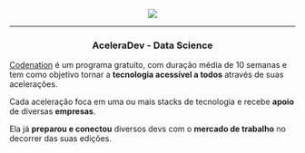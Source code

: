 <p align="center">
  <img src="https://imgur.com/QRlWqDO.jpgg"/>
</p>

------------

<h3 align="center">
  AceleraDev - Data Science
</h3>

[Codenation](https://www.codenation.dev/) é um programa gratuito, com duração média de 10 semanas e tem como objetivo tornar a **tecnologia acessível a todos** através de suas acelerações. 

Cada aceleração foca em uma ou mais stacks de tecnologia e  recebe **apoio** de diversas **empresas**. 

Ela já **preparou e conectou** diversos devs com o **mercado de trabalho** no decorrer das suas edições.
